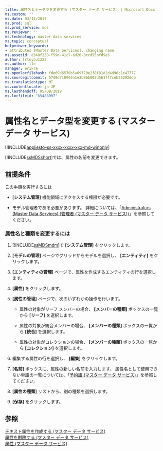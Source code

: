 ```yaml
---
title: 属性名とデータ型を変更する (マスター データ サービス) | Microsoft Docs
ms.custom: ''
ms.date: 03/15/2017
ms.prod: sql
ms.prod_service: mds
ms.reviewer: ''
ms.technology: master-data-services
ms.topic: conceptual
helpviewer_keywords:
- attributes [Master Data Services], changing name
ms.assetid: d348f238-f59d-41c7-ad20-3ccd55bfd9e5
author: lrtoyou1223
ms.author: lle
manager: erikre
ms.openlocfilehash: fde69d6570b5a69f79e2f8f81d2d4d90c1c47777
ms.sourcegitcommit: 5748d710960a1e3b8bb003d561ff7ceb56202ddb
ms.translationtype: MT
ms.contentlocale: ja-JP
ms.lasthandoff: 05/09/2019
ms.locfileid: "65488997"
---
```

# <a name="change-an-attribute-name-and-data-type-master-data-services"></a>属性名とデータ型を変更する (マスター データ サービス)

[!INCLUDE[appliesto-ss-xxxx-xxxx-xxx-md-winonly](../includes/appliesto-ss-xxxx-xxxx-xxx-md-winonly.md)]

  [!INCLUDE[ssMDSshort](../includes/ssmdsshort-md.md)]では、属性の名前を変更できます。  
  
## <a name="prerequisites"></a>前提条件  
 この手順を実行するには  
  
-   **[システム管理]** 機能領域にアクセスする権限が必要です。  
  
-   モデル管理者である必要があります。 詳細については、「[Administrators &#40;Master Data Services&#41; (管理者 &#40;マスター データ サービス&#41;)](../master-data-services/administrators-master-data-services.md)」を参照してください。  
  
### <a name="to-change-an-attribute-name-and-type"></a>属性名と種類を変更するには  
  
1.  [!INCLUDE[ssMDSmdm](../includes/ssmdsmdm-md.md)]で **[システム管理]** をクリックします。  
  
2.  **[モデルの管理]** ページでグリッドからモデルを選択し、 **[エンティティ]** をクリックします。  
  
3.  **[エンティティの管理]** ページで、属性を作成するエンティティの行を選択します。  
  
4.  **[属性]** をクリックします。  
  
5.  **[属性の管理]** ページで、次のいずれかの操作を行います。  
  
    -   属性の対象がリーフ メンバーの場合、 **[メンバーの種類]** ボックスの一覧から **[リーフ]** を選択します。  
  
    -   属性の対象が統合メンバーの場合、 **[メンバーの種類]** ボックスの一覧から **[統合]** を選択します。  
  
    -   属性の対象がコレクションの場合、 **[メンバーの種類]** ボックスの一覧から **[コレクション]** を選択します。  
  
6.  編集する属性の行を選択し、 **[編集]** をクリックします。  
  
7.  **[名前]** ボックスに、属性の新しい名前を入力します。 属性名として使用できない単語の一覧については、「[予約語 (マスター データ サービス)](../master-data-services/reserved-words-master-data-services.md)」を参照してください。  
  
8.  **[属性の種類]** リストから、別の種類を選択します。  
  
9. **[保存]** をクリックします。  
  
## <a name="see-also"></a>参照  
 [テキスト属性を作成する (マスター データ サービス)](../master-data-services/create-a-text-attribute-master-data-services.md)   
 [属性を削除する (マスター データ サービス)](../master-data-services/delete-an-attribute-master-data-services.md)   
 [属性 (マスター データ サービス)](../master-data-services/attributes-master-data-services.md)  
  
  
